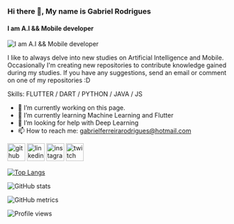 ### Hi there 👋, My name is Gabriel Rodrigues
#### I am A.I && Mobile developer 
![I am A.I && Mobile developer ](https://alexrosa.net/wp-content/uploads/2016/07/wallpaper_1366x768_127001-2.jpg)

I like to always delve into new studies on Artificial Intelligence and Mobile.
Occasionally I'm creating new repositories to contribute knowledge gained during my studies. If you have any suggestions, send an email or comment on one of my repositories :D 

Skills: FLUTTER / DART / PYTHON / JAVA / JS

- 🔭 I’m currently working on this page. 
- 🌱 I’m currently learning Machine Learning and Flutter 
- 🤔 I’m looking for help with Deep Learning 
- 📫 How to reach me: gabrielferreirarodrigues@hotmail.com 


[<img src='https://cdn.jsdelivr.net/npm/simple-icons@3.0.1/icons/github.svg' alt='github' height='40'>](https://github.com/ZeroOneTV)  [<img src='https://cdn.jsdelivr.net/npm/simple-icons@3.0.1/icons/linkedin.svg' alt='linkedin' height='40'>](https://www.linkedin.com/in/https://www.linkedin.com/in/gabrielferreirarodrigues//)  [<img src='https://cdn.jsdelivr.net/npm/simple-icons@3.0.1/icons/instagram.svg' alt='instagram' height='40'>](https://www.instagram.com/https://www.instagram.com/zero0netv//)  [<img src='https://cdn.jsdelivr.net/npm/simple-icons@3.0.1/icons/twitch.svg' alt='twitch' height='40'>](https://www.twitch.tv/zeroonetv)  

[![Top Langs](https://github-readme-stats.vercel.app/api/top-langs/?username=ZeroOneTV)](https://github.com/anuraghazra/github-readme-stats)

![GitHub stats](https://github-readme-stats.vercel.app/api?username=ZeroOneTV&show_icons=true&count_private=true)  

![GitHub metrics](https://metrics.lecoq.io/ZeroOneTV)  

![Profile views](https://gpvc.arturio.dev/ZeroOneTV)  
